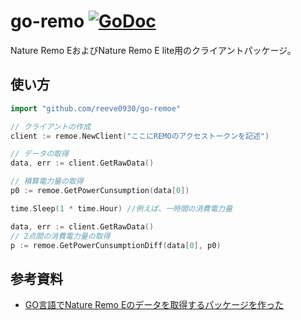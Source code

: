 # go-remo [![GoDoc](https://godoc.org/github.com/goccy/go-graphviz?status.svg)](https://pkg.go.dev/github.com/reeve0930/go-remoe)

Nature Remo EおよびNature Remo E lite用のクライアントパッケージ。

## 使い方

```go
import "github.com/reeve0930/go-remoe"

// クライアントの作成
client := remoe.NewClient("ここにREMOのアクセストークンを記述")

// データの取得
data, err := client.GetRawData()

// 積算電力量の取得
p0 := remoe.GetPowerCunsumption(data[0])

time.Sleep(1 * time.Hour) //例えば、一時間の消費電力量

data, err := client.GetRawData()
// 2点間の消費電力量の取得
p := remoe.GetPowerCunsumptionDiff(data[0], p0)
```

## 参考資料

- [GO言語でNature Remo Eのデータを取得するパッケージを作った](https://fe-notes.work/posts/20200721_go-remoe/)
